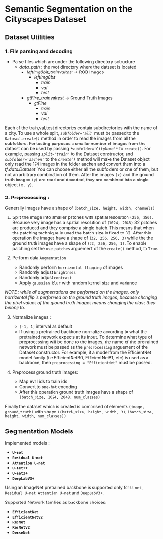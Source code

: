# **Semantic Segmentation on the Cityscapes Dataset**

## Dataset Utilities
### 1. File parsing and decoding
- Parse files which are under the following directory sctructure
    - *data_path* : the root directory where the dataset is located
        - *leftImg8bit_trainvaltest* -> RGB Images
            - *leftImg8bit*
                - *train*
                - *val*
                - *test*
        - *gtFine_trainvaltest* -> Ground Truth Images
            - *gtFine*
                - *train*
                - *val*
                - *test*

Each of the train,val,test directories contain subdirectories with the name of a city. To use a whole split, *`subfolder='all'`* must be passed to the *`Dataset.create()`* method in order to read the images from all the subfolders. For testing purposes a smaller number of images from the dataset can be used by passing `*subfolder='CityName'*` to `create()`. For example, passing *`split='train'`* to the Dataset constructor, and *`subfolder='aachen'`* to the *`create()`* method will make the Dataset object only read the 174 images in the folder aachen and convert them into a *tf.data.Dataset*. You can choose either all the subfolders or one of them, but not an arbitrary combination of them. After the images `(x)` and the ground truth images `(y)` are read and decoded, they are combined into a single object `(x, y)`.

### 2. Preprocessing :
Generally images have a shape of `(batch_size, height, width, channels)`

1. Split the image into smaller patches with spatial resolution `(256, 256)`. Because very image has a spatial resolution of `(1024, 2048)` 32 patches are produced and they comprise a single batch. This means that when the patching technique is used the batch size is fixed to 32. After this operation the images have a shape of `(32, 256, 256, 3)` while the the ground truth images have a shape of `(32, 256, 256, 1)`. To enable patching set the `use_patches` arguement of the `create()` method, to `True`.

2. Perform data `Augmentation`
   - Randomly perform `horrizontal flipping` of images
   - Randomly adjust `brightness`
   - Randomly adjust `contrast`
   - Apply `gaussian blur` with random kernel size and variance

*NOTE : while all augmentations are performed on the images, only horrizontal flip is performed on the ground truth images, because changing the pixel values of the ground truth images means changing the class they belong to.*

3. Normalize images : 
   - `[-1, 1]` interval as default
   - If using a pretrained backbone normalize according to what the pretrained network expects at its input. To determine what type of preprocessing will be done to the images, the name of the pretrained network must be passed as the `preprocessing` arguement of the Dataset constructor. For example, if a model from the EfficientNet model family (i.e EfficientNetB0, EfficientNetB1, etc) is used as a backbone, then `preprocessing = "EfficientNet"` must be passed.

4. Preprocess ground truth images:
   - Map eval ids to train ids
   - Convert to `one-hot` encoding
   - After this operation ground truth images have a shape of `(batch_size, 1024, 2048, num_classes)`
  
  Finally the dataset which is created is comprised of elements `(image, ground_truth)` with shape `((batch_size, height, width, 3)`, `(batch_size, height, width, num_classes))`

## **Segmentation Models**

Implemented models :
- **`U-net`**
- **`Residual U-net`**
- **`Attention U-net`**
- **`U-net++`**
- **`U-net3+`**
- **`DeepLabV3+`**

Using an ImageNet pretrained backbone is supported only for `U-net`, `Residual U-net`, `Attention U-net` and `DeepLabV3+`.

Supported Network families as backbone choices:
- **`EfficientNet`**
- **`EfficientNetV2`**
- **`ResNet`**
- **`ResNetV2`**
- **`DenseNet`**
